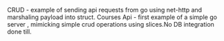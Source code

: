 CRUD - example of sending api requests from go using net-http and marshaling payload into struct.
Courses Api - first example of a simple go server , mimicking simple crud operations using slices.No DB integration done till.
